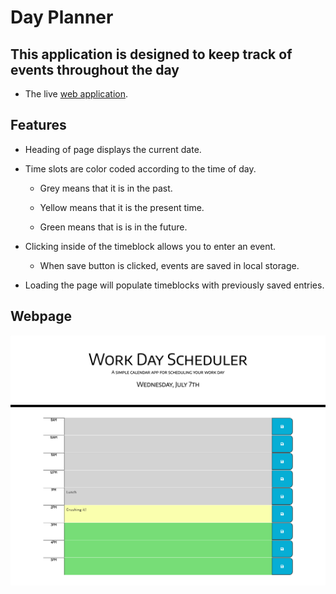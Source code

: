 # Day Planner

## This application is designed to keep track of events throughout the day

 * The live [web application](https://jeffmullen.github.io/day-planner/).

## Features

 * Heading of page displays the current date.

 * Time slots are color coded according to the time of day.
    
    * Grey means that it is in the past.

    * Yellow means that it is the present time.

    * Green means that is is in the future.

* Clicking inside of the timeblock allows you to enter an event.

    * When save button is clicked, events are saved in local storage.

* Loading the page will populate timeblocks with previously saved entries.

## Webpage

![Day Planner Image](./assets/images/work-day-scheduler.png)